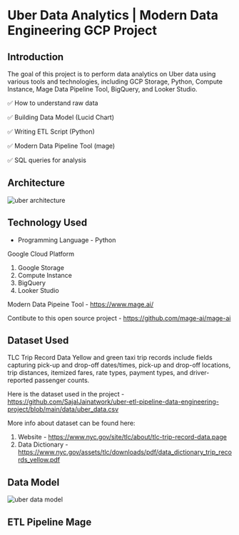 # Uber Data Analytics | Modern Data Engineering GCP Project

## Introduction

The goal of this project is to perform data analytics on Uber data using various tools and technologies, including GCP Storage, Python, Compute Instance, Mage Data Pipeline Tool, BigQuery, and Looker Studio.

✅ How to understand raw data

✅ Building Data Model (Lucid Chart)

✅ Writing ETL Script (Python)

✅ Modern Data Pipeline Tool (mage)

✅ SQL queries for analysis

## Architecture 
![uber architecture](https://github.com/SajalJainatwork/uber-etl-pipeline-data-engineering-project/assets/106689439/4e7af070-b278-4744-923c-d3ab7785e47e)

## Technology Used
- Programming Language - Python

Google Cloud Platform
1. Google Storage
2. Compute Instance 
3. BigQuery
4. Looker Studio

Modern Data Pipeine Tool - https://www.mage.ai/

Contibute to this open source project - https://github.com/mage-ai/mage-ai


## Dataset Used
TLC Trip Record Data
Yellow and green taxi trip records include fields capturing pick-up and drop-off dates/times, pick-up and drop-off locations, trip distances, itemized fares, rate types, payment types, and driver-reported passenger counts. 

Here is the dataset used in the project - https://github.com/SajalJainatwork/uber-etl-pipeline-data-engineering-project/blob/main/data/uber_data.csv

More info about dataset can be found here:
1. Website - https://www.nyc.gov/site/tlc/about/tlc-trip-record-data.page
2. Data Dictionary - https://www.nyc.gov/assets/tlc/downloads/pdf/data_dictionary_trip_records_yellow.pdf

## Data Model
![uber data model](https://github.com/SajalJainatwork/uber-etl-pipeline-data-engineering-project/assets/106689439/10338af7-60a5-433f-aa07-921b60b64d13)

## ETL Pipeline Mage



